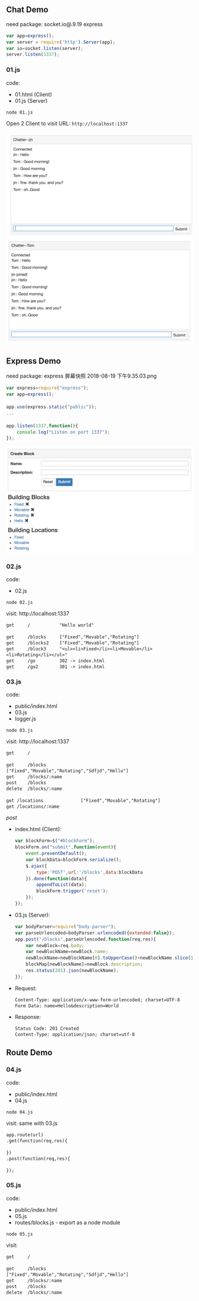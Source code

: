 
## Chat Demo

need package: socket.io@.9.19 express

```js
var app=express();
var server = require('http').Server(app);
var io=socket.listen(server);
server.listen(1337);
```

### 01.js

code:
- 01.html (Client)
- 01.js (Server)

```
node 01.js
```

Open 2 Client to visit URL: `http://localhost:1337`

![Chatter1](readmeImages/chatter1.png)
![Chatter2](readmeImages/chatter2.png)

## Express Demo

need package: express
屏幕快照 2018-08-19 下午9.35.03.png
```js
var express=require("express");
var app=express();

app.use(express.static("public"));
...

app.listen(1337,function(){
	console.log("Listen on port 1337");
});
```

![Express](readmeImages/express.png)


### 02.js

code:
- 02.js


```
node 02.js
```

visit:
	http://localhost:1337

```
get 	/			"Hello world"

get 	/blocks		["Fixed","Movable","Rotating"]
get 	/blocks2	["Fixed","Movable","Rotating"]
get 	/block3		"<ul><li>Fixed</li><li>Movable</li><li>Rotating</li></ul>"
get 	/go			302 -> index.html
get 	/go2		301 -> index.html
```


### 03.js

code:
- public/index.html
- 03.js
- logger.js

```
node 03.js
```

visit:
	http://localhost:1337

```
get 	/

get 	/blocks				["Fixed","Movable","Rotating","Sdfjd","Hello"]
get 	/blocks/:name
post 	/blocks
delete 	/blocks/:name

get /locations				["Fixed","Movable","Rotating"]
get /locations/:name
```

 *post*

- index.html (Client):
	```js
	var blockForm=$("#blockForm");
	blockForm.on("submit",function(event){
		event.preventDefault();
		var blockData=blockForm.serialize();
		$.ajax({
			type:'POST',url:'/blocks',data:blockData
		}).done(function(data){
			appendToList(data);
			blockForm.trigger('reset');
		});
	});
	```

- 03.js (Server):
	```js
	var bodyParser=require("body-parser");
	var parseUrlencoded=bodyParser.urlencoded({extended:false});
	app.post("/blocks",parseUrlencoded,function(req,res){
		var newBlock=req.body;
		var newBlockName=newBlock.name;
		newBlockName=newBlockName[0].toUpperCase()+newBlockName.slice(1).toLowerCase();
		blockMap[newBlockName]=newBlock.description;
		res.status(201).json(newBlockName);
	});
	```

- Request:
	```
	Content-Type: application/x-www-form-urlencoded; charset=UTF-8
	Form Data: name=Hello&description=World
	```
- Response:
	```
	Status Code: 201 Created
	Content-Type: application/json; charset=utf-8
	```


## Route Demo


### 04.js

code:
- public/index.html
- 04.js


```
node 04.js
```

visit: same with 03.js

```
app.route(url)
.get(function(req,res){
	
})
.post(function(req,res){
	
});
```

### 05.js

code:
- public/index.html
- 05.js
- routes/blocks.js  - export as a node module

```
node 05.js
```

visit:
```
get 	/

get 	/blocks				["Fixed","Movable","Rotating","Sdfjd","Hello"]
get 	/blocks/:name
post 	/blocks
delete 	/blocks/:name
```


